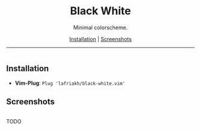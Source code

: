 <p align="center">
  <h1 align="center">Black White</h1>
  <p align="center">Minimal colorscheme.</p>
</p>

<p align="center">
  <a href="#installation">Installation</a> |
  <a href="#screenshots">Screenshots</a>
</p>

---

<p align="center">
  <p align="center"><img src"black-white.png" /></p>
</p>

## Installation

- **Vim-Plug**: `Plug 'lafriakh/black-white.vim'`

## Screenshots

<p align="center">
  <p align="center"><img src"black-white.png" /></p>
</p>

TODO
